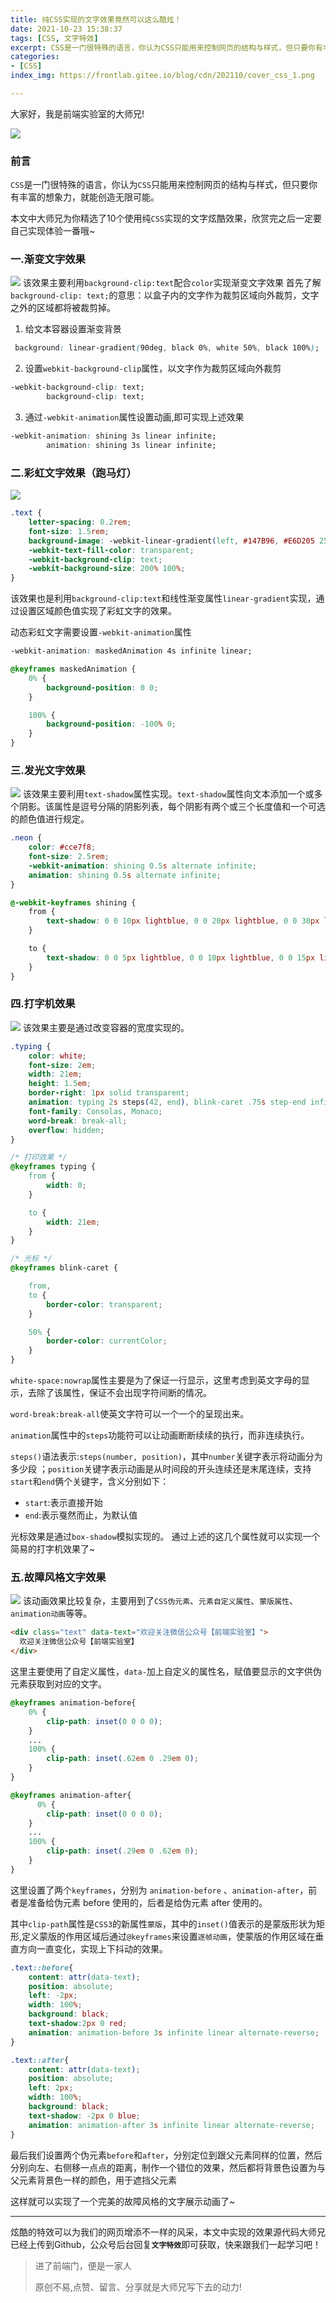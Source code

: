 ```yaml
---
title: 纯CSS实现的文字效果竟然可以这么酷炫！
date: 2021-10-23 15:38:37
tags: [CSS, 文字特效]
excerpt: CSS是一门很特殊的语言，你认为CSS只能用来控制网页的结构与样式，但只要你有丰富的想象力，就能创造无限可能。
categories:
- [CSS]
index_img: https://frontlab.gitee.io/blog/cdn/202110/cover_css_1.png

---
```


大家好，我是前端实验室的大师兄!

![](https://frontlab.gitee.io/blog/cdn/202110/cover_css_1.png)

### 前言
`CSS`是一门很特殊的语言，你认为`CSS`只能用来控制网页的结构与样式，但只要你有丰富的想象力，就能创造无限可能。

本文中大师兄为你精选了10个使用纯`CSS`实现的文字炫酷效果，欣赏完之后一定要自己实现体验一番哦~

### 一.渐变文字效果
![](https://frontlab.gitee.io/blog/cdn/202110/css_text.gif)
该效果主要利用`background-clip:text`配合`color`实现渐变文字效果
首先了解`background-clip: text;`的意思：以盒子内的文字作为裁剪区域向外裁剪，文字之外的区域都将被裁剪掉。

1. 给文本容器设置渐变背景
```css
 background: linear-gradient(90deg, black 0%, white 50%, black 100%);
```
2. 设置`webkit-background-clip`属性，以文字作为裁剪区域向外裁剪
```css
-webkit-background-clip: text;
        background-clip: text;
```
3. 通过`-webkit-animation`属性设置动画,即可实现上述效果
```css
-webkit-animation: shining 3s linear infinite;
        animation: shining 3s linear infinite;
```

### 二.彩虹文字效果（跑马灯）
![](https://frontlab.gitee.io/blog/cdn/202110/rainbow.gif)
```css
.text {
	letter-spacing: 0.2rem;
	font-size: 1.5rem;
	background-image: -webkit-linear-gradient(left, #147B96, #E6D205 25%, #147B96 50%, #E6D205 75%, #147B96);
	-webkit-text-fill-color: transparent;
	-webkit-background-clip: text;
	-webkit-background-size: 200% 100%;
}
```
该效果也是利用`background-clip:text`和线性渐变属性`linear-gradient`实现，通过设置区域颜色值实现了彩虹文字的效果。

动态彩虹文字需要设置`-webkit-animation`属性
```css
-webkit-animation: maskedAnimation 4s infinite linear;

@keyframes maskedAnimation {
	0% {
		background-position: 0 0;
	}

	100% {
		background-position: -100% 0;
	}
}
```
### 三.发光文字效果
![](https://frontlab.gitee.io/blog/cdn/202110/neno-text.gif)
该效果主要利用`text-shadow`属性实现。`text-shadow`属性向文本添加一个或多个阴影。该属性是逗号分隔的阴影列表，每个阴影有两个或三个长度值和一个可选的颜色值进行规定。
```css
.neon {
	color: #cce7f8;
	font-size: 2.5rem;
	-webkit-animation: shining 0.5s alternate infinite;
	animation: shining 0.5s alternate infinite;
}
```
```css
@-webkit-keyframes shining {
	from {
		text-shadow: 0 0 10px lightblue, 0 0 20px lightblue, 0 0 30px lightblue, 0 0 40px skyblue, 0 0 50px skyblue, 0 0 60px skyblue;
	}

	to {
		text-shadow: 0 0 5px lightblue, 0 0 10px lightblue, 0 0 15px lightblue, 0 0 20px skyblue, 0 0 25px skyblue, 0 0 30px skyblue;
	}
}
```
### 四.打字机效果
![](https://frontlab.gitee.io/blog/cdn/202110/typing-text.gif)
该效果主要是通过改变容器的宽度实现的。
```css
.typing {
	color: white;
	font-size: 2em;
	width: 21em;
	height: 1.5em;
	border-right: 1px solid transparent;
	animation: typing 2s steps(42, end), blink-caret .75s step-end infinite;
	font-family: Consolas, Monaco;
	word-break: break-all;
	overflow: hidden;
}
```
```css
/* 打印效果 */
@keyframes typing {
	from {
		width: 0;
	}

	to {
		width: 21em;
	}
}

/* 光标 */
@keyframes blink-caret {

	from,
	to {
		border-color: transparent;
	}

	50% {
		border-color: currentColor;
	}
}
```
`white-space:nowrap`属性主要是为了保证一行显示，这里考虑到英文字母的显示，去除了该属性，保证不会出现字符间断的情况。

`word-break:break-all`使英文字符可以一个一个的呈现出来。

`animation`属性中的`steps`功能符可以让动画断断续续的执行，而非连续执行。

`steps()`语法表示:`steps(number, position)`，其中`number`关键字表示将动画分为多少段
；`position`关键字表示动画是从时间段的开头连续还是末尾连续，支持`start`和`end`俩个关键字，含义分别如下：

- `start`:表示直接开始
- `end`:表示戛然而止，为默认值

光标效果是通过`box-shadow`模拟实现的。
通过上述的这几个属性就可以实现一个简易的打字机效果了~

### 五.故障风格文字效果
![](https://frontlab.gitee.io/blog/cdn/202110/fault-text.gif)
该动画效果比较复杂，主要用到了`CSS伪元素`、`元素自定义属性`、`蒙版属性`、`animation动画`等等。
```html
<div class="text" data-text="欢迎关注微信公众号【前端实验室】">
  欢迎关注微信公众号【前端实验室】
</div>
```
这里主要使用了自定义属性，`data-`加上自定义的属性名，赋值要显示的文字供伪元素获取到对应的文字。
```css
@keyframes animation-before{
    0% {
        clip-path: inset(0 0 0 0);
    }
    ...
    100% {
        clip-path: inset(.62em 0 .29em 0);
    }
}

@keyframes animation-after{
      0% {
        clip-path: inset(0 0 0 0);
    }
    ...
    100% {
        clip-path: inset(.29em 0 .62em 0);
    }
}
```
这里设置了两个`keyframes`，分别为 `animation-before` 、`animation-after`，前者是准备给伪元素 before 使用的，后者是给伪元素 after 使用的。

其中`clip-path`属性是`CSS3`的新属性`蒙版`，其中的`inset()`值表示的是蒙版形状为矩形,定义蒙版的作用区域后通过`@keyframes`来设置`逐帧动画`，使蒙版的作用区域在垂直方向一直变化，实现上下抖动的效果。

```css
.text::before{
    content: attr(data-text);
    position: absolute;
    left: -2px;
    width: 100%;
    background: black;
    text-shadow:2px 0 red;
    animation: animation-before 3s infinite linear alternate-reverse;
}
```
```css
.text::after{
    content: attr(data-text);
    position: absolute;
    left: 2px;
    width: 100%;
    background: black;
    text-shadow: -2px 0 blue;
    animation: animation-after 3s infinite linear alternate-reverse;
}
```
最后我们设置两个伪元素`before`和`after`，分别定位到跟父元素同样的位置，然后分别向左、右侧移一点点的距离，制作一个错位的效果，然后都将背景色设置为与父元素背景色一样的颜色，用于遮挡父元素

这样就可以实现了一个完美的故障风格的文字展示动画了~

---

炫酷的特效可以为我们的网页增添不一样的风采，本文中实现的效果源代码大师兄已经上传到Github，公众号后台回复<b>`文字特效`</b>即可获取，快来跟我们一起学习吧！

> <p>进了前端门，便是一家人</p><p>原创不易,点赞、留言、分享就是大师兄写下去的动力!</p>

